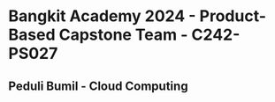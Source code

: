 # Bangkit Academy 2024 - Product-Based Capstone Team - C242-PS027

## Peduli Bumil - Cloud Computing
